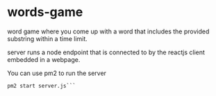 # words-game
word game where you come up with a word that includes the provided substring
within a time limit.

server runs a node endpoint that is connected to by the reactjs client embedded
in a webpage.


You can use pm2 to run the server
```npm install pm2 -g
pm2 start server.js```
